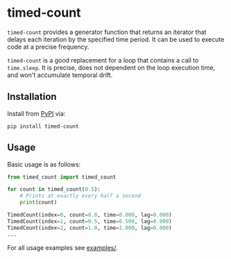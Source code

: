 # timed-count

`timed-count` provides a generator function that returns an iterator that delays each iteration by the specified time period. It can be used to execute code at a precise frequency.

`timed-count` is a good replacement for a loop that contains a call to `time.sleep`. It is precise, does not dependent on the loop execution time, and won't accumulate temporal drift.

## Installation

Install from [PyPI](https://pypi.org/project/timed-count/) via:

```shell
pip install timed-count
```

## Usage

Basic usage is as follows:

```python
from timed_count import timed_count

for count in timed_count(0.5):
    # Prints at exactly every half a second
    print(count)
```

```python
TimedCount(index=0, count=0.0, time=0.000, lag=0.000)
TimedCount(index=1, count=0.5, time=0.500, lag=0.000)
TimedCount(index=2, count=1.0, time=1.000, lag=0.000)
...
```
For all usage examples see [examples/](https://github.com/morefigs/timed-count/tree/main/examples).
